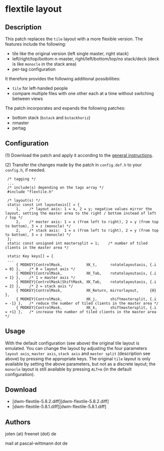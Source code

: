 # flextile layout #

## Description ##

This patch replaces the `tile` layout with a more flexible version. The features include the following:

 * tile like the original version (left single master, right stack)
 * left/right/top/bottom n-master, right/left/bottom/top/no stack/deck (deck is like `monocle` in the stack area)
 * per-tag configuration

It therefore provides the following additional possibilities:

 * `tile` for left-handed people
 * compare multiple files with one other each at a time without switching between views

The patch incorporates and expands the following patches:

 * bottom stack (`bstack` and `bstackhoriz`)
 * nmaster
 * pertag


## Configuration ##

 (1) Download the patch and apply it according to the [general instructions](../).

 (2) Transfer the changes made by the patch in `config.def.h` to your `config.h`, if needed.

     /* tagging */
     ...
     /* include(s) depending on the tags array */
     #include "flextile.h"

     /* layout(s) */
     static const int layoutaxis[] = {
         1,    /* layout axis: 1 = x, 2 = y; negative values mirror the layout, setting the master area to the right / bottom instead of left / top */
         2,    /* master axis: 1 = x (from left to right), 2 = y (from top to bottom), 3 = z (monocle) */
         2,    /* stack axis:  1 = x (from left to right), 2 = y (from top to bottom), 3 = z (monocle) */
     };
     static const unsigned int mastersplit = 1;    /* number of tiled clients in the master area */

     static Key keys[] = {
     ...
         { MODKEY|ControlMask,           XK_t,      rotatelayoutaxis, {.i = 0} },    /* 0 = layout axis */
         { MODKEY|ControlMask,           XK_Tab,    rotatelayoutaxis, {.i = 1} },    /* 1 = master axis */
         { MODKEY|ControlMask|ShiftMask, XK_Tab,    rotatelayoutaxis, {.i = 2} },    /* 2 = stack axis */
         { MODKEY|ControlMask,           XK_Return, mirrorlayout,     {0} },
         { MODKEY|ControlMask,           XK_j,      shiftmastersplit, {.i = -1} },   /* reduce the number of tiled clients in the master area */
         { MODKEY|ControlMask,           XK_k,      shiftmastersplit, {.i = +1} },   /* increase the number of tiled clients in the master area */


## Usage ##

With the default configuration (see above) the original tile layout is emulated. You can change the layout by adjusting the four parameters `layout axis`, `master axis`, `stack axis` and `master split` (description see above) by pressing the appropriate keys.
The original `tile` layout is only available by setting the above parameters, but not as a discrete layout; the `monocle` layout is still available by pressing `ALT+m` (in the default configuration).


## Download ##

 * [dwm-flextile-5.8.2.diff][dwm-flextile-5.8.2.diff]
 * [dwm-flextile-5.8.1.diff][dwm-flextile-5.8.1.diff]

## Authors ##

joten (at) freenet (dot) de

mail at pascal-wittmann dot de

